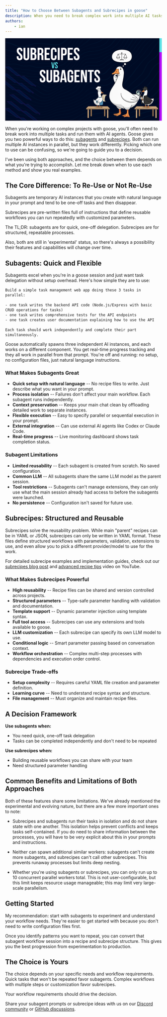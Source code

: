 ```yaml
---
title: "How to Choose Between Subagents and Subrecipes in goose"
description: When you need to break complex work into multiple AI tasks, should you use subagents or subrecipes? Learn the key differences and when to use each approach.
authors: 
    - ian
---
```


![Subagents vs Subrecipes](subrecipes-vs-subagents.png)

When you're working on complex projects with goose, you'll often need to break work into multiple tasks and run them with AI agents. Goose gives you two powerful ways to do this: [subagents](/docs/guides/subagents/) and [subrecipes](/docs/tutorials/subrecipes-in-parallel/). Both can run multiple AI instances in parallel, but they work  differently. Picking which one to use can be confusing, so we're going to guide you to a decision.

I've been using both approaches, and the choice between them depends on what you're trying to accomplish. Let me break down when to use each method and show you real examples.

<!--truncate-->

## The Core Difference: To Re-Use or Not Re-Use

Subagents are temporary AI instances that you create with natural language in your prompt and tend to be one-off tasks and then disappear.

Subrecipes are pre-written files full of instructions that define reusable workflows you can run repeatedly with customized parameters.

The TL;DR: subagents are for quick, one-off delegation. Subrecipes are for structured, repeatable processes.

Also, both are still in 'experimental' status, so there's always a possibility their features and capabilities will change over time.


## Subagents: Quick and Flexible

Subagents excel when you're in a goose session and just want task delegation without setup overhead. Here's how simple they are to use:

```
Build a simple task management web app doing these 3 tasks in parallel:

- one task writes the backend API code (Node.js/Express with basic CRUD operations for tasks)
- one task writes comprehensive tests for the API endpoints
- one task creates user documentation explaining how to use the API

Each task should work independently and complete their part simultaneously.
```

Goose automatically spawns three independent AI instances, and each works on a different component. You get real-time progress tracking and they all work in parallel from that prompt. You're off and running: no setup, no configuration files, just natural language instructions.

### What Makes Subagents Great

* **Quick setup with natural language** -- No recipe files to write. Just describe what you want in your prompt.
* **Process isolation** -- Failures don't affect your main workflow. Each subagent runs independently.
* **Context preservation** -- Keeps your main chat clean by offloading detailed work to separate instances.
* **Flexible execution** -- Easy to specify parallel or sequential execution in your prompt.
* **External integration** -- Can use external AI agents like Codex or Claude Code.
* **Real-time progress** -- Live monitoring dashboard shows task completion status.

### Subagent Limitations

* **Limited reusability** -- Each subagent is created from scratch. No saved configuration.
* **Common LLM** -- All subagents share the same LLM model as the parent session.
* **Tool restrictions** -- Subagents can't manage extensions, they can only use what the main session already had access to before the subagents were launched.
* **No persistence** -- Configuration isn't saved for future use.

## Subrecipes: Structured and Reusable

Subrecipes solve the reusability problem. While main "parent" recipes can be in YAML or JSON, subrecipes can only be written in YAML format. These files define structured workflows with parameters, validation, extensions to use, and even allow you to pick a different provider/model to use for the work.

For detailed subrecipe examples and implementation guides, check out our [subrecipes blog post](/blog/2025/09/15/subrecipes-in-goose) and [advanced recipe tips](https://www.youtube.com/watch?v=1szmJSKInnU) video on YouTube.

### What Makes Subrecipes Powerful

* **High reusability** -- Recipe files can be shared and version controlled across projects.
* **Structured parameters** -- Type-safe parameter handling with validation and documentation.
* **Template support** -- Dynamic parameter injection using template syntax.
* **Full tool access** -- Subrecipes can use any extensions and tools available to goose.
* **LLM customization** -- Each subrecipe can specify its own LLM model to use.
* **Conditional logic** -- Smart parameter passing based on conversation context.
* **Workflow orchestration** -- Complex multi-step processes with dependencies and execution order control.

### Subrecipe Trade-offs

* **Setup complexity** -- Requires careful YAML file creation and parameter definition.
* **Learning curve** -- Need to understand recipe syntax and structure.
* **File management** -- Must organize and maintain recipe files.


## A Decision Framework

**Use subagents when:**
- You need quick, one-off task delegation
- Tasks can be completed independently and don't need to be repeated

**Use subrecipes when:**
- Building reusable workflows you can share with your team
- Need structured parameter handling

## Common Benefits and Limitations of Both Approaches

Both of these features share some limitations. We've already mentioned the experimental and evolving nature, but there are a few more important ones to note:

* Subrecipes and subagents run their tasks in isolation and do not share state with one another. This isolation helps prevent conflicts and keeps tasks self-contained. If you do need to share information between the processes, you will have to be very explicit about this in your prompts and instructions.

* Neither can spawn additional similar workers: subagents can't create more subagents, and subrecipes can't call other subrecipes. This prevents runaway processes but limits deep nesting.

* Whether you're using subagents or subrecipes, you can only run up to 10 concurrent parallel workers total. This is not user-configurable, but this limit keeps resource usage manageable; this may limit very large-scale parallelism.


## Getting Started

My recommendation: start with subagents to experiment and understand your workflow needs. They're easier to get started with because you don't need to write configuration files first.

Once you identify patterns you want to repeat, you can convert that subagent workflow session into a recipe and subrecipe structure. This gives you the best progression from experimentation to production.

## The Choice is Yours

The choice depends on your specific needs and workflow requirements. Quick tasks that won't be repeated favor subagents. Complex workflows with multiple steps or customization favor subrecipes.

Your workflow requirements should drive the decision.

Share your subagent prompts or subrecipe ideas with us on our [Discord community](https://discord.gg/block-opensource) or [GitHub discussions](https://github.com/block/goose/discussions).



<head>
  <meta property="og:title" content="How to Choose Between Subagents and Subrecipes in goose" />
  <meta property="og:type" content="article" />
  <meta property="og:url" content="https://block.github.io/goose/blog/2025-09-26-subagents-vs-subrecipes" />
  <meta property="og:description" content="When you need to break complex work into multiple AI tasks, should you use subagents or subrecipes? Learn the key differences and when to use each approach." />
  <meta property="og:image" content="https://block.github.io/goose/assets/images/subrecipes-vs-subagents-19bca16b86a951e4618be8ab6ce90fb2.png" />
  <meta name="twitter:card" content="summary_large_image" />
  <meta property="twitter:domain" content="block.github.io/goose" />
  <meta name="twitter:title" content="How to Choose Between Subagents and Subrecipes in goose" />
  <meta name="twitter:description" content="When you need to break complex work into multiple AI tasks, should you use subagents or subrecipes? Learn the key differences and when to use each approach." />
  <meta name="twitter:image" content="https://block.github.io/goose/assets/images/subrecipes-vs-subagents-19bca16b86a951e4618be8ab6ce90fb2.png" />
</head>
